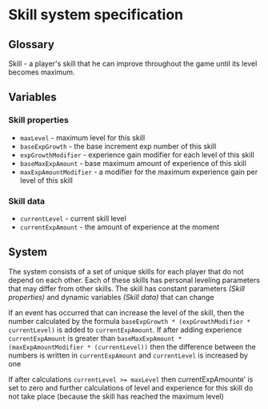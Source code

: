 # Skill system specification

## Glossary

Skill - a player's skill that he can improve throughout the game until its level becomes maximum.

## Variables

### Skill properties

- `maxLevel` - maximum level for this skill
- `baseExpGrowth` - the base increment exp number of this skill
- `expGrowthModifier` - experience gain modifier for each level of this skill
- `baseMaxExpAmount` - base maximum amount of experience of this skill
- `maxExpAmountModifier` - a modifier for the maximum experience gain per level of this skill

### Skill data

- `currentLevel` - current skill level
- `currentExpAmount` - the amount of experience at the moment

## System

The system consists of a set of unique skills for each player that do not depend on each other.
Each of these skills has personal leveling parameters that may differ from other skills.
The skill has constant parameters _(Skill properties)_ and dynamic variables _(Skill data)_ that can change

If an event has occurred that can increase the level of the skill, then the number
calculated by the formula `baseExpGrowth * (expGrowthModifier * currentLevel)` is added to `currentExpAmount`. If after
adding experience `currentExpAmount` is greater than `baseMaxExpAmount * (maxExpAmountModifier * (currentLevel))` then
the
difference between the numbers is written in `currentExpAmount` and `currentLevel` is increased by one

If after calculations `currentLevel >= maxLevel` then currentExpAmountя' is set to zero and further calculations of level
and experience for this skill do not take place (because the skill has reached the maximum level)